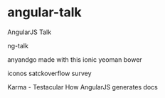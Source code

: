 # angular-talk
AngularJS Talk

ng-talk

anyandgo made with this
ionic
yeoman bower 

iconos
satckoverflow survey

Karma - Testacular
How AngularJS generates docs
